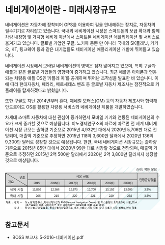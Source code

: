 # 네비게이션이란 - 미래시장규모

네비게이션은 자동차에 장착되어 GPS를 이용하여 길을 안내해주는 장치로, 자동차의 필수기기로 자리잡고 있습니다.
국내외 네비게이션 시장은 스마트폰의 보급 확대와 함께 차량 내장형 및 거치형 네비게 이션에서 스마트폰 네비게이션 애플리케이션 및 서비스로 옮겨가고 있습니다. 글로벌 기업인 구글, 노키아 등뿐 만 아니라 국내의 SK플래닛, 카카오, KT, 팅크웨어 등과 같은 대기업들도 네비게이션 애플리케이션 개발에 뛰어들고 있습니다.


네비게이션 시장에서 모바일 네비게이션의 영역은 점차 넓어지고 있으며, 특히 구글과 애플과 같은 글로벌 기업들의 영향력이 증가하고 있습니다. 최근 애플은 아이폰과 연동되는 차량용 애플 OS인‘카플레 이’를 공개하며 뛰어난 조작성을 발표한 바 있습니다. 이에 따라 현대자동차, 페라리, 메르세데스 벤츠 등 글로벌 자동차 제조사는 점진적으로 카플레이를 탑재하겠다고 밝혔습니다.

또한 구글도 지난 2014년부터 혼다, 제네럴 모터스(GM) 등의 자동차 제조사와 협력해 안드로이드 OS를 활용한 차량용 서비스와 네비게이션 제품을 개발하였습니다.


차세대 스마트 자동차에 대한 관심이 증가하면서 모바일 기기와 연동된 네비게이션의 수요가 크게 증가할 것으로 예상됩니다.
야노경제연구소의 자료에 따르면 전 세계 네비게이션 시장 규모는 출하량 기준으로 2015년 4,932만 대에서 2020년 5,706만 대로 전망되며, 매출액 기준으로 추정하면 2015년 118억 3,600만 달러에서 2020년 136억 9,300만 달러로 성장할 것으로 예상됩니다. 한편, 국내 네비게이션 시장규모는 출하량 기준으로 2015년 85만 대에서 2020년 99만 대로 성장할 것으로 전망되며, 매출액 기준으로 추정하면 2015년 2억 500만 달러에서 2020년 2억 3,800만 달러까지 성장할 것으로 예상됩니다.      

![ ](./images/네비게이션_Q14_1_1.PNG)

## 참고문서
- BOSS 보고사: 5-2016-네비게이션.pdf
